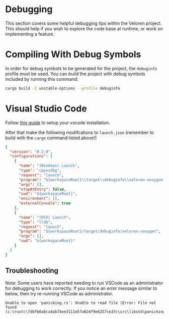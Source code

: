 # Debugging

This section covers some helpful debugging tips within the Veloren project. This should help if you wish to explore the code base at runtime, or work on implementing a feature.

# Compiling With Debug Symbols

In order for debug symbols to be generated for the project, the `debuginfo` profile must be used. You can build the project with debug symbols included by running this command:

```bash
cargo build -Z unstable-options --profile debuginfo
```

# Visual Studio Code

Follow [this guide](https://www.forrestthewoods.com/blog/how-to-debug-rust-with-visual-studio-code/) to setup your vscode installation.

After that make the following modifcations to `launch.json` (remember to build with the `cargo` command listed above!)

```json
{
  "version": "0.2.0",
  "configurations": [
    {
      "name": "(Windows) Launch",
      "type": "cppvsdbg",
      "request": "launch",
      "program": "${workspaceRoot}\\target\\debuginfo\\veloren-voxygen.exe",
      "args": [],
      "stopAtEntry": false,
      "cwd": "${workspaceRoot}",
      "environment": [],
      "externalConsole": true
    },
    {
      "name": "(OSX) Launch",
      "type": "lldb",
      "request": "launch",
      "program": "${workspaceRoot}/target/debuginfo/veloren-voxygen",
      "args": [],
      "cwd": "${workspaceRoot}"
    }
  ]
}
```

## Troubleshooting

Note: Some users have reported needing to run VSCode as an administrator for debugging to work correctly.
If you notice an error message similar to below, then try re-running VSCode as administrator.

```
Unable to open 'panicking.rs': Unable to read file (Error: File not found
(c:\rustc\7dbfb0a8ca4ab74ee3111e57a024f9e6257ce37c\src\libstd\panicking.rs)).
```
